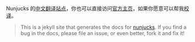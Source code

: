 Nunjucks 的[中文翻译站点](http://popomore.github.io/nunjucks-docs/getting-started.html)，你也可以直接访问[官方主页](http://jlongster.github.io/nunjucks/)，如果你愿意可以帮我[校译](https://github.com/popomore/nunjucks-docs/pull/1)。

> This is a jekyll site that generates the docs for
[nunjucks](https://github.com/jlongster/nunjucks). If you find a bug
in the docs, please file an issue, or even better, fork it and fix it!

